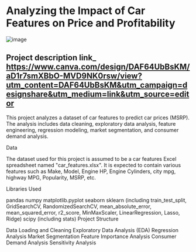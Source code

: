 # Analyzing the Impact of Car Features on Price and Profitability
![image](https://github.com/mrunali25/Impact-of-car-features/assets/69971933/85d89daa-b62f-4208-aa44-2dbb077fd29e)
## Project description link_  https://www.canva.com/design/DAF64UbBsKM/aD1r7smXBbO-MVD9NK0rsw/view?utm_content=DAF64UbBsKM&utm_campaign=designshare&utm_medium=link&utm_source=editor

This project analyzes a dataset of car features to predict car prices (MSRP). The analysis includes data cleaning, exploratory data analysis, feature engineering, regression modeling, market segmentation, and consumer demand analysis.

Data

The dataset used for this project is assumed to be a car features Excel spreadsheet named "car_features.xlsx". It is expected to contain various features such as Make, Model, Engine HP, Engine Cylinders, city mpg, highway MPG, Popularity, MSRP, etc.

Libraries Used

pandas
numpy
matplotlib.pyplot
seaborn
sklearn (including train_test_split, GridSearchCV, RandomizedSearchCV, mean_absolute_error, mean_squared_error, r2_score, MinMaxScaler, LinearRegression, Lasso, Ridge)
scipy (including stats)
Project Structure

Data Loading and Cleaning
Exploratory Data Analysis (EDA)
Regression Analysis
Market Segmentation
Feature Importance Analysis
Consumer Demand Analysis
Sensitivity Analysis

